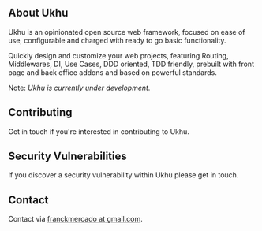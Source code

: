 ## About Ukhu

Ukhu is an opinionated open source web framework, focused on ease of use, configurable and charged with ready to go basic functionality.

Quickly design and customize your web projects, featuring Routing, Middlewares, DI, Use Cases, DDD oriented, TDD friendly, prebuilt with front page and back office addons and based on powerful standards.

Note: *Ukhu is currently under development.*

## Contributing

Get in touch if you're interested in contributing to Ukhu.

## Security Vulnerabilities

If you discover a security vulnerability within Ukhu please get in touch.

## Contact

Contact via [franckmercado at gmail.com](mailto:franckmercado@gmail.com).